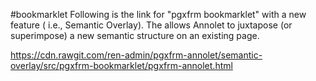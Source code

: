 #bookmarklet
Following is the link for "pgxfrm bookmarklet" with a new feature ( i.e., Semantic Overlay).
The allows Annolet to juxtapose (or superimpose) a new semantic structure on an existing page.

https://cdn.rawgit.com/ren-admin/pgxfrm-annolet/semantic-overlay/src/pgxfrm-bookmarklet/pgxfrm-annolet.html